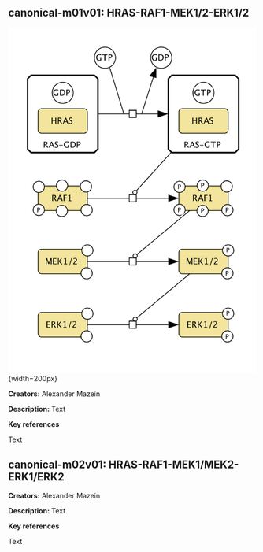 ## canonical-m01v01: HRAS-RAF1-MEK1/2-ERK1/2

![image](canonical-m01-v01.png){width=200px}


**Creators:** Alexander Mazein

**Description:** Text  

**Key references**  

Text

## canonical-m02v01: HRAS-RAF1-MEK1/MEK2-ERK1/ERK2

**Creators:** Alexander Mazein

**Description:** Text  

**Key references**  

Text

